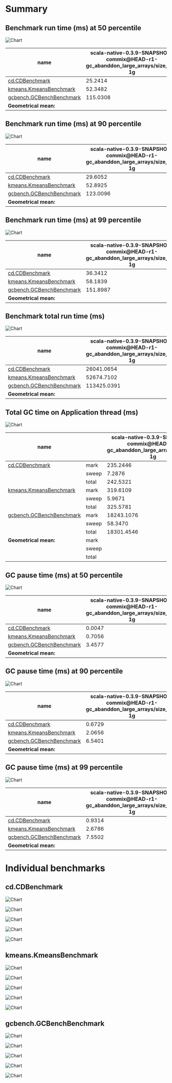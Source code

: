 # Summary
## Benchmark run time (ms) at 50 percentile 
![Chart](relative_percentile_50.png)

|name | scala-native-0.3.9-SNAPSHOT-commix@HEAD-r1-gc_abanddon_large_arrays/size_1g-1g|
| -- | -- |
|[cd.CDBenchmark](#cdcdbenchmark)|25.2414|
|[kmeans.KmeansBenchmark](#kmeanskmeansbenchmark)|52.3482|
|[gcbench.GCBenchBenchmark](#gcbenchgcbenchbenchmark)|115.0308|
| __Geometrical mean:__||
## Benchmark run time (ms) at 90 percentile 
![Chart](relative_percentile_90.png)

|name | scala-native-0.3.9-SNAPSHOT-commix@HEAD-r1-gc_abanddon_large_arrays/size_1g-1g|
| -- | -- |
|[cd.CDBenchmark](#cdcdbenchmark)|29.6052|
|[kmeans.KmeansBenchmark](#kmeanskmeansbenchmark)|52.8925|
|[gcbench.GCBenchBenchmark](#gcbenchgcbenchbenchmark)|123.0096|
| __Geometrical mean:__||
## Benchmark run time (ms) at 99 percentile 
![Chart](relative_percentile_99.png)

|name | scala-native-0.3.9-SNAPSHOT-commix@HEAD-r1-gc_abanddon_large_arrays/size_1g-1g|
| -- | -- |
|[cd.CDBenchmark](#cdcdbenchmark)|36.3412|
|[kmeans.KmeansBenchmark](#kmeanskmeansbenchmark)|58.1839|
|[gcbench.GCBenchBenchmark](#gcbenchgcbenchbenchmark)|151.8987|
| __Geometrical mean:__||
## Benchmark total run time (ms) 
![Chart](relative_total.png)

|name | scala-native-0.3.9-SNAPSHOT-commix@HEAD-r1-gc_abanddon_large_arrays/size_1g-1g|
| -- | -- |
|[cd.CDBenchmark](#cdcdbenchmark)|26041.0654|
|[kmeans.KmeansBenchmark](#kmeanskmeansbenchmark)|52674.7102|
|[gcbench.GCBenchBenchmark](#gcbenchgcbenchbenchmark)|113425.0391|
| __Geometrical mean:__||
## Total GC time on Application thread (ms) 
![Chart](relative_gc_total.png)

|name |  | scala-native-0.3.9-SNAPSHOT-commix@HEAD-r1-gc_abanddon_large_arrays/size_1g-1g|
| -- | -- | -- |
|[cd.CDBenchmark](#cdcdbenchmark)|mark|235.2446|
||sweep|7.2876|
||total|242.5321|
|[kmeans.KmeansBenchmark](#kmeanskmeansbenchmark)|mark|319.6109|
||sweep|5.9671|
||total|325.5781|
|[gcbench.GCBenchBenchmark](#gcbenchgcbenchbenchmark)|mark|18243.1076|
||sweep|58.3470|
||total|18301.4546|
|__Geometrical mean:__|mark||
||sweep||
||total||
## GC pause time (ms) at 50 percentile 
![Chart](relative_gc_percentile_50.png)

|name | scala-native-0.3.9-SNAPSHOT-commix@HEAD-r1-gc_abanddon_large_arrays/size_1g-1g|
| -- | -- |
|[cd.CDBenchmark](#cdcdbenchmark)|0.0047|
|[kmeans.KmeansBenchmark](#kmeanskmeansbenchmark)|0.7056|
|[gcbench.GCBenchBenchmark](#gcbenchgcbenchbenchmark)|3.4577|
| __Geometrical mean:__||
## GC pause time (ms) at 90 percentile 
![Chart](relative_gc_percentile_90.png)

|name | scala-native-0.3.9-SNAPSHOT-commix@HEAD-r1-gc_abanddon_large_arrays/size_1g-1g|
| -- | -- |
|[cd.CDBenchmark](#cdcdbenchmark)|0.6729|
|[kmeans.KmeansBenchmark](#kmeanskmeansbenchmark)|2.0656|
|[gcbench.GCBenchBenchmark](#gcbenchgcbenchbenchmark)|6.5401|
| __Geometrical mean:__||
## GC pause time (ms) at 99 percentile 
![Chart](relative_gc_percentile_99.png)

|name | scala-native-0.3.9-SNAPSHOT-commix@HEAD-r1-gc_abanddon_large_arrays/size_1g-1g|
| -- | -- |
|[cd.CDBenchmark](#cdcdbenchmark)|0.9314|
|[kmeans.KmeansBenchmark](#kmeanskmeansbenchmark)|2.6786|
|[gcbench.GCBenchBenchmark](#gcbenchgcbenchbenchmark)|7.5502|
| __Geometrical mean:__||
# Individual benchmarks
## cd.CDBenchmark
![Chart](percentile_cd.CDBenchmark.png)

![Chart](gc_pause_times_cd.CDBenchmark.png)

![Chart](example_run_0_cd.CDBenchmark.png)

![Chart](example_gc_last__conf0_0_cd.CDBenchmark.png)

![Chart](example_gc_last_batches_conf0_0_cd.CDBenchmark.png)

## kmeans.KmeansBenchmark
![Chart](percentile_kmeans.KmeansBenchmark.png)

![Chart](gc_pause_times_kmeans.KmeansBenchmark.png)

![Chart](example_run_0_kmeans.KmeansBenchmark.png)

![Chart](example_gc_last__conf0_0_kmeans.KmeansBenchmark.png)

![Chart](example_gc_last_batches_conf0_0_kmeans.KmeansBenchmark.png)

## gcbench.GCBenchBenchmark
![Chart](percentile_gcbench.GCBenchBenchmark.png)

![Chart](gc_pause_times_gcbench.GCBenchBenchmark.png)

![Chart](example_run_0_gcbench.GCBenchBenchmark.png)

![Chart](example_gc_last__conf0_0_gcbench.GCBenchBenchmark.png)

![Chart](example_gc_last_batches_conf0_0_gcbench.GCBenchBenchmark.png)

